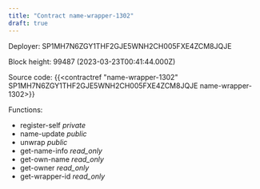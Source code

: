 ```yaml
---
title: "Contract name-wrapper-1302"
draft: true
---
```

Deployer: SP1MH7N6ZGY1THF2GJE5WNH2CH005FXE4ZCM8JQJE


 



Block height: 99487 (2023-03-23T00:41:44.000Z)

Source code: {{<contractref "name-wrapper-1302" SP1MH7N6ZGY1THF2GJE5WNH2CH005FXE4ZCM8JQJE name-wrapper-1302>}}

Functions:

* register-self _private_
* name-update _public_
* unwrap _public_
* get-name-info _read_only_
* get-own-name _read_only_
* get-owner _read_only_
* get-wrapper-id _read_only_
